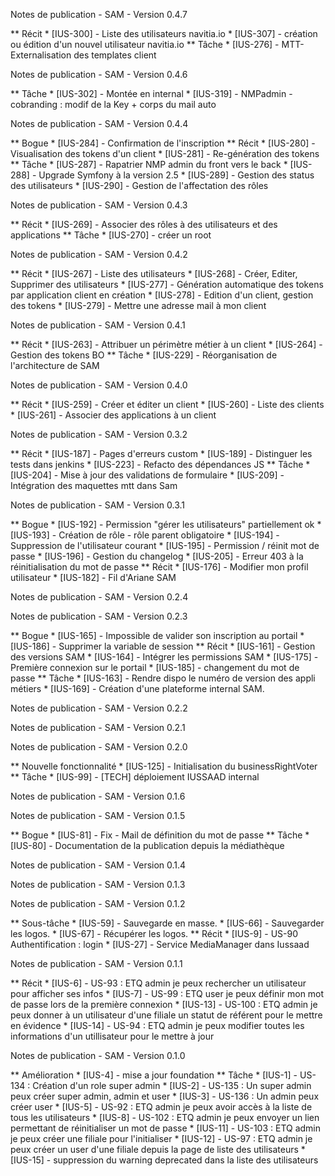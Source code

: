 Notes de publication - SAM - Version 0.4.7

** Récit
    * [IUS-300] - Liste des utilisateurs navitia.io
    * [IUS-307] - création ou édition d'un nouvel utilisateur navitia.io
** Tâche
    * [IUS-276] - MTT- Externalisation des templates client


Notes de publication - SAM - Version 0.4.6

** Tâche
    * [IUS-302] - Montée en internal
    * [IUS-319] - NMPadmin - cobranding : modif de la Key + corps du mail auto


Notes de publication - SAM - Version 0.4.4

** Bogue
    * [IUS-284] - Confirmation de l'inscription
** Récit
    * [IUS-280] - Visualisation des tokens d'un client
    * [IUS-281] - Re-génération des tokens
** Tâche
    * [IUS-287] - Rapatrier NMP admin du front vers le back
    * [IUS-288] - Upgrade Symfony à la version 2.5
    * [IUS-289] - Gestion des status des utilisateurs
    * [IUS-290] - Gestion de l'affectation des rôles


Notes de publication - SAM - Version 0.4.3

** Récit
    * [IUS-269] - Associer des rôles à des utilisateurs et des applications
** Tâche
    * [IUS-270] - créer un root


Notes de publication - SAM - Version 0.4.2

** Récit
    * [IUS-267] - Liste des utilisateurs
    * [IUS-268] - Créer, Editer, Supprimer des utilisateurs
    * [IUS-277] - Génération automatique des tokens par application client en création
    * [IUS-278] - Edition d'un client, gestion des tokens
    * [IUS-279] - Mettre une adresse mail à mon client


Notes de publication - SAM - Version 0.4.1

** Récit
    * [IUS-263] - Attribuer un périmètre métier à un client
    * [IUS-264] - Gestion des tokens BO
** Tâche
    * [IUS-229] - Réorganisation de l'architecture de SAM


Notes de publication - SAM - Version 0.4.0

** Récit
    * [IUS-259] - Créer et éditer un client
    * [IUS-260] - Liste des clients
    * [IUS-261] - Associer des applications à un client


Notes de publication - SAM - Version 0.3.2

** Récit
    * [IUS-187] - Pages d'erreurs custom
    * [IUS-189] - Distinguer les tests dans jenkins
    * [IUS-223] - Refacto des dépendances JS
** Tâche
    * [IUS-204] - Mise à jour des validations de formulaire
    * [IUS-209] - Intégration des maquettes mtt dans Sam


Notes de publication - SAM - Version 0.3.1

** Bogue
    * [IUS-192] - Permission "gérer les utilisateurs" partiellement ok
    * [IUS-193] - Création de rôle - rôle parent obligatoire
    * [IUS-194] - Suppression de l'utilisateur courant
    * [IUS-195] - Permission / réinit mot de passe
    * [IUS-196] - Gestion du changelog
    * [IUS-205] - Erreur 403 à la réinitialisation du mot de passe
** Récit
    * [IUS-176] - Modifier mon profil utilisateur
    * [IUS-182] - Fil d'Ariane SAM


Notes de publication - SAM - Version 0.2.4


Notes de publication - SAM - Version 0.2.3

** Bogue
    * [IUS-165] - Impossible de valider son inscription au portail
    * [IUS-186] - Supprimer la variable de session
** Récit
    * [IUS-161] - Gestion des versions SAM
    * [IUS-164] - Intégrer les permissions SAM
    * [IUS-175] - Première connexion sur le portail
    * [IUS-185] - changement du mot de passe
** Tâche
    * [IUS-163] - Rendre dispo le numéro de version des appli métiers
    * [IUS-169] - Création d'une plateforme internal SAM.


Notes de publication - SAM - Version 0.2.2


Notes de publication - SAM - Version 0.2.1


Notes de publication - SAM - Version 0.2.0

** Nouvelle fonctionnalité
    * [IUS-125] - Initialisation du businessRightVoter
** Tâche
    * [IUS-99] - [TECH] déploiement IUSSAAD internal


Notes de publication - SAM - Version 0.1.6


Notes de publication - SAM - Version 0.1.5

** Bogue
    * [IUS-81] - Fix - Mail de définition du mot de passe
** Tâche
    * [IUS-80] - Documentation de la publication depuis la médiathèque


Notes de publication - SAM - Version 0.1.4


Notes de publication - SAM - Version 0.1.3


Notes de publication - SAM - Version 0.1.2

** Sous-tâche
    * [IUS-59] - Sauvegarde en masse.
    * [IUS-66] - Sauvegarder les logos.
    * [IUS-67] - Récupérer les logos.
** Récit
    * [IUS-9] - US-90 Authentification : login
    * [IUS-27] - Service MediaManager dans Iussaad


Notes de publication - SAM - Version 0.1.1

** Récit
    * [IUS-6] - US-93 : ETQ admin je peux rechercher un utilisateur pour afficher ses infos
    * [IUS-7] - US-99 : ETQ user je peux définir mon mot de passe lors de la première connexion
    * [IUS-13] - US-100 : ETQ admin je peux donner à un utilisateur d'une filiale un statut de référent pour le mettre en évidence
    * [IUS-14] - US-94 : ETQ admin je peux modifier toutes les informations d'un utillisateur pour le mettre à jour


Notes de publication - SAM - Version 0.1.0

** Amélioration
    * [IUS-4] - mise a jour foundation
** Tâche
    * [IUS-1] - US-134 : Création d'un role super admin
    * [IUS-2] - US-135 : Un super admin peux créer super admin, admin et user
    * [IUS-3] - US-136 : Un admin peux créer user
    * [IUS-5] - US-92 : ETQ admin je peux avoir accès à la liste de tous les utilisateurs
    * [IUS-8] - US-102 : ETQ admin je peux envoyer un lien permettant de réinitialiser un mot de passe
    * [IUS-11] - US-103 : ETQ admin je peux créer une filiale pour l'initialiser
    * [IUS-12] - US-97 : ETQ admin je peux créer un user d'une filiale depuis la page de liste des utilisateurs
    * [IUS-15] - suppression du warning deprecated dans la liste des utilisateurs
